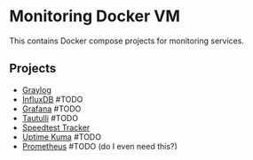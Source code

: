 # Monitoring Docker VM

This contains Docker compose projects for monitoring services.

## Projects

- [Graylog](./graylog/README.md)
- [InfluxDB](./influxdb/README.md) #TODO
- [Grafana](./grafana/README.md) #TODO
- [Tautulli](./tautulli/README.md) #TODO
- [Speedtest Tracker](./speedtest-tracker/README.md)
- [Uptime Kuma](./uptime-kuma/README.md) #TODO
- [Prometheus](./prometheus/README.md) #TODO (do I even need this?)
